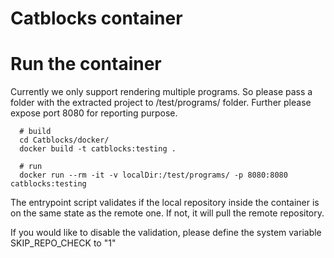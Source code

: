 # Catblocks container

# Run the container
Currently we only support rendering multiple programs.
So please pass a folder with the extracted project to /test/programs/ folder.
Further please expose port 8080 for reporting purpose.

```
  # build
  cd Catblocks/docker/
  docker build -t catblocks:testing .

  # run
  docker run --rm -it -v localDir:/test/programs/ -p 8080:8080 catblocks:testing
```

The entrypoint script validates if the local repository inside the container is on the same state as the remote one.
If not, it will pull the remote repository.

If you would like to disable the validation, please define the system variable SKIP_REPO_CHECK to "1"